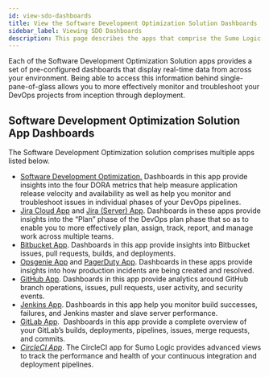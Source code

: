 ```yaml
---
id: view-sdo-dashboards
title: View the Software Development Optimization Solution Dashboards
sidebar_label: Viewing SDO Dashboards
description: This page describes the apps that comprise the Sumo Logic Software Development Optimization Solution and provides links to the dashboards for each of the apps.
---
```


Each of the Software Development Optimization Solution apps provides a set of pre-configured dashboards that display real-time data from across your environment. Being able to access this information behind single-pane-of-glass allows you to more effectively monitor and troubleshoot your DevOps projects from inception through deployment.

## Software Development Optimization Solution App Dashboards

The Software Development Optimization solution comprises multiple apps listed below.

* [Software Development Optimization.](install-sdo-app-view-dashboards.md) Dashboards in this app provide insights into the four DORA metrics that help measure application release velocity and availability as well as help you monitor and troubleshoot issues in individual phases of your DevOps pipelines. 
* [Jira Cloud App](/docs/integrations/app-development/Jira-Cloud) and [Jira (Server) App](/docs/integrations/app-development/Jira). Dashboards in these apps provide insights into the “Plan” phase of the DevOps plan phase that so as to enable you to more effectively plan, assign, track, report, and manage work across multiple teams. 
* [Bitbucket App](/docs/integrations/app-development/Bitbucket). Dashboards in this app provide insights into Bitbucket issues, pull requests, builds, and deployments.
* [Opsgenie App](/docs/integrations/saas-cloud/Opsgenie) and [PagerDuty App](/docs/integrations/saas-cloud/PagerDuty-V3). Dashboards in these apps provide insights into how production incidents are being created and resolved.
* [GitHub App](/docs/integrations/app-development/GitHub). Dashboards in this app provide analytics around GitHub branch operations, issues, pull requests, user activity, and security events.
* [Jenkins App](/docs/integrations/app-development/Jenkins). Dashboards in this app help you monitor build successes, failures, and Jenkins master and slave server performance.
* [GitLab App](/docs/integrations/app-development/GitLab).  Dashboards in this app provide a complete overview of your GitLab’s builds, deployments, pipelines, issues, merge requests, and commits.
* [*CircleCI App*](https://circleci.com/docs/2.0/insights-partnerships/#sumo-logic-integration). The CircleCI app for Sumo Logic provides advanced views to track the performance and health of your continuous integration and deployment pipelines.
